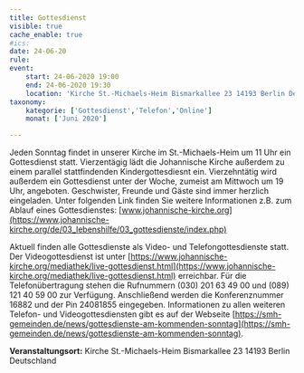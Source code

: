 ```yaml
---
title: Gottesdienst
visible: true
cache_enable: true
#ics: 
date: 24-06-20
rule: 
event:
	start: 24-06-2020 19:00
	end: 24-06-2020 19:30
	location: 'Kirche St.-Michaels-Heim Bismarkallee 23 14193 Berlin Deutschland'
taxonomy:
	kategorie: ['Gottesdienst','Telefon','Online']
	monat: ['Juni 2020']

---
```

Jeden Sonntag findet in unserer Kirche im St.-Michaels-Heim um 11 Uhr ein Gottesdienst statt. Vierzentägig lädt die Johannische Kirche außerdem zu einem parallel stattfindenden Kindergottesdiesnt ein. Vierzehntätig wird außerdem ein Gottesdienst unter der Woche, zumeist am Mittwoch um 19 Uhr, angeboten. Geschwister, Freunde und Gäste sind immer herzlich eingeladen. 
Unter folgenden Link finden Sie weitere Informationen z.B. zum Ablauf eines Gottesdienstes: [www.johannische-kirche.org](https://www.johannische-kirche.org/de/03_lebenshilfe/03_gottesdienste/index.php)

Aktuell finden alle Gottesdienste als Video- und Telefongottesdienste statt. Der Videogottesdienst ist unter [https://www.johannische-kirche.org/mediathek/live-gottesdienst.html](https://www.johannische-kirche.org/mediathek/live-gottesdienst.html) erreichbar. Für die Telefonübertragung stehen die Rufnummern (030) 201 63 49 00 und (089) 121 40 59 00 zur Verfügung. Anschließend werden die Konferenznummer 16882 und der Pin 24081855 eingegeben. Informationen zu allen weiteren Telefon- und Videogottesdiensten gibt es auf der Webseite [https://smh-gemeinden.de/news/gottesdienste-am-kommenden-sonntag](https://smh-gemeinden.de/news/gottesdienste-am-kommenden-sonntag).



**Veranstaltungsort:** Kirche St.-Michaels-Heim
Bismarkallee 23
14193 Berlin
Deutschland

